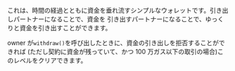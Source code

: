 これは、時間の経過とともに資金を垂れ流すシンプルなウォレットです。引き出しパートナーになることで、資金を
引き出すパートナーになることで、ゆっくりと資金を引き出すことができます。

owner が`withdraw()`を呼び出したときに、資金の引き出しを拒否することができれば
(ただし契約に資金が残っていて、かつ 100 万ガス以下の取引の場合)このレベルをクリアできます。
